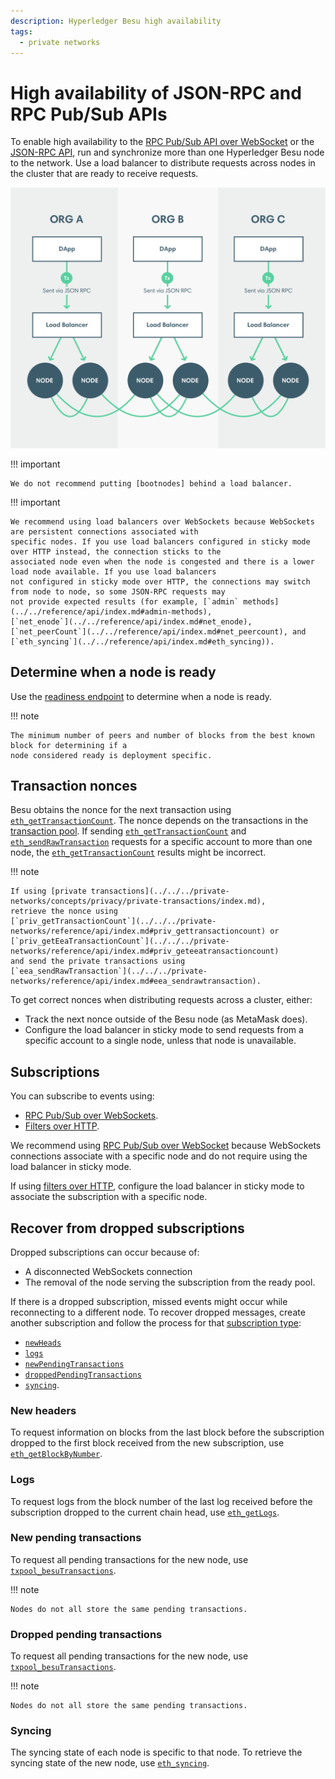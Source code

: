 ```yaml
---
description: Hyperledger Besu high availability
tags:
  - private networks
---
```


# High availability of JSON-RPC and RPC Pub/Sub APIs

To enable high availability to the
[RPC Pub/Sub API over WebSocket](../use-besu-api/rpc-pubsub.md) or the
[JSON-RPC API](../use-besu-api/json-rpc.md), run and synchronize more than one
Hyperledger Besu node to the network.
Use a load balancer to distribute requests across nodes in the cluster that are ready to receive requests.

![Load Balancer](../../../assets/images/LoadBalancer.png)

!!! important

    We do not recommend putting [bootnodes] behind a load balancer.

!!! important

    We recommend using load balancers over WebSockets because WebSockets are persistent connections associated with
    specific nodes. If you use load balancers configured in sticky mode over HTTP instead, the connection sticks to the
    associated node even when the node is congested and there is a lower load node available. If you use load balancers
    not configured in sticky mode over HTTP, the connections may switch from node to node, so some JSON-RPC requests may
    not provide expected results (for example, [`admin` methods](../../reference/api/index.md#admin-methods),
    [`net_enode`](../../reference/api/index.md#net_enode),
    [`net_peerCount`](../../reference/api/index.md#net_peercount), and
    [`eth_syncing`](../../reference/api/index.md#eth_syncing)).

## Determine when a node is ready

Use the
[readiness endpoint](../use-besu-api/json-rpc.md#readiness-and-liveness-endpoints) to
determine when a node is ready.

!!! note

    The minimum number of peers and number of blocks from the best known block for determining if a
    node considered ready is deployment specific.

## Transaction nonces

Besu obtains the nonce for the next transaction using
[`eth_getTransactionCount`](../../reference/api/index.md#eth_gettransactioncount). The nonce
depends on the transactions in the
[transaction pool](../../concepts/transactions/pool.md). If sending
[`eth_getTransactionCount`](../../reference/api/index.md#eth_gettransactioncount) and
[`eth_sendRawTransaction`](../../reference/api/index.md#eth_sendrawtransaction) requests for a
specific account to more than one node, the
[`eth_getTransactionCount`](../../reference/api/index.md#eth_gettransactioncount) results
might be incorrect.

!!! note

    If using [private transactions](../../../private-networks/concepts/privacy/private-transactions/index.md),
    retrieve the nonce using
    [`priv_getTransactionCount`](../../../private-networks/reference/api/index.md#priv_gettransactioncount) or
    [`priv_getEeaTransactionCount`](../../../private-networks/reference/api/index.md#priv_geteeatransactioncount)
    and send the private transactions using
    [`eea_sendRawTransaction`](../../../private-networks/reference/api/index.md#eea_sendrawtransaction).

To get correct nonces when distributing requests across a cluster, either:

* Track the next nonce outside of the Besu node (as MetaMask does).
* Configure the load balancer in sticky mode to send requests from a specific account to a single
  node, unless that node is unavailable.

## Subscriptions

You can subscribe to events using:

* [RPC Pub/Sub over WebSockets](../use-besu-api/rpc-pubsub.md).
* [Filters over HTTP](../use-besu-api/access-logs.md).

We recommend using [RPC Pub/Sub over WebSocket](../use-besu-api/rpc-pubsub.md) because
WebSockets connections associate with a specific node and do not require using the load balancer in
sticky mode.

If using [filters over HTTP](../use-besu-api/access-logs.md), configure
the load balancer in sticky mode to associate the subscription with a specific node.

## Recover from dropped subscriptions

Dropped subscriptions can occur because of:

* A disconnected WebSockets connection
* The removal of the node serving the subscription from the ready pool.

If there is a dropped subscription, missed events might occur while reconnecting to a different
node. To recover dropped messages, create another subscription and follow the process for that
[subscription type](../use-besu-api/rpc-pubsub.md#subscribe):

* [`newHeads`](#new-headers)
* [`logs`](#logs)
* [`newPendingTransactions`](#new-pending-transactions)
* [`droppedPendingTransactions`](#dropped-pending-transactions)
* [`syncing`](#syncing).

### New headers

To request information on blocks from the last block before the subscription dropped to the first
block received from the new subscription, use
[`eth_getBlockByNumber`](../../reference/api/index.md#eth_getblockbynumber).

### Logs

To request logs from the block number of the last log received before the subscription dropped to
the current chain head, use [`eth_getLogs`](../../reference/api/index.md#eth_getlogs).

### New pending transactions

To request all pending transactions for the new node, use
[`txpool_besuTransactions`](../../reference/api/index.md#txpool_besutransactions).

!!! note

    Nodes do not all store the same pending transactions.

### Dropped pending transactions

To request all pending transactions for the new node, use
[`txpool_besuTransactions`](../../reference/api/index.md#txpool_besutransactions).

!!! note

    Nodes do not all store the same pending transactions.

### Syncing

The syncing state of each node is specific to that node. To retrieve the syncing state of the new
node, use [`eth_syncing`](../../reference/api/index.md#eth_syncing).

